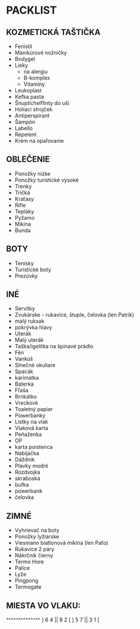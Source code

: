 # PACKLIST

## KOZMETICKÁ TAŠTIČKA
- Fenistil
- Manikúrové nožničky
- Bodygel
- Lieky
    - na alergiu
    - B-komplex
    - Vitaminy
- Leukoplast
- Kefka pasta
- Šnuptichelflinty do uší
- Holiaci strojček
- Antiperspirant
- Šampón
- Labello
- Repelent
- Krém na opaľovanie 

## OBLEČENIE
- Ponožky nizke
- Ponožky turistické vysoké
- Trenky
- Tričká
- Kraťasy
- Rifle 
- Tepláky
- Pyžamo
- Mikina
- Bunda

## BOTY
- Tenisky
- Turistické boty
- Prezúvky

## INÉ 
- Servítky
- Zvukárske - rukavice, štuple, čelovka (len Patrik) 
- malý ruksak
- pokrývka hlavy
- Uterák
- Malý uterák
- Taška/igelitka na špinavé prádlo
- Fén
- Vankúš
- Slnečné okuliare
- Spacák
- karimatka
- Baterka
- Fľaša
- Brnkátko
- Vreckové
- Toaletný papier
- Powerbanky
- Lístky na vlak
- Vlaková karta
- Peňaženka
- OP
- karta poistenca
- Nabíjačka 
- Dáždnik 
- Plavky modré
- Rozdvojka
- skraboska
- bufka
- powerbank
- čelovka

## ZIMNÉ
- Vyhrievač na boty 
- Ponožky lyžiarske 
- Viesmann biatlonová mikina (len Paťo) 
- Rukavice 2 páry
- Nákrčník čierny 
- Termo Hore
- Palice
- Lyže 
- Pingpong
- Termogate


## MIESTA VO VLAKU:

^^^^^^^^^^^^^^
] 6 4 || 8 2 [
] 5 7 || 3 1 [
